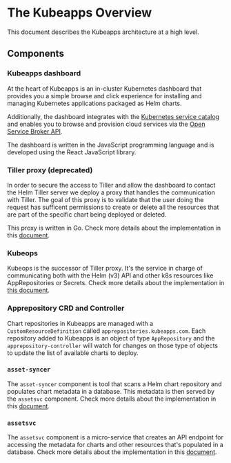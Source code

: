 # The Kubeapps Overview

This document describes the Kubeapps architecture at a high level.

## Components

### Kubeapps dashboard

At the heart of Kubeapps is an in-cluster Kubernetes dashboard that provides you a simple browse and click experience for installing and managing Kubernetes applications packaged as Helm charts.

Additionally, the dashboard integrates with the [Kubernetes service catalog](https://github.com/kubernetes-incubator/service-catalog) and enables you to browse and provision cloud services via the [Open Service Broker API](https://github.com/openservicebrokerapi/servicebroker).

The dashboard is written in the JavaScript programming language and is developed using the React JavaScript library.

### Tiller proxy (deprecated)

In order to secure the access to Tiller and allow the dashboard to contact the Helm Tiller server we deploy a proxy that handles the communication with Tiller. The goal of this proxy is to validate that the user doing the request has sufficent permissions to create or delete all the resources that are part of the specific chart being deployed or deleted.

This proxy is written in Go. Check more details about the implementation in this [document](/cmd/tiller-proxy/README.md).

### Kubeops

Kubeops is the successor of Tiller proxy. It's the service in charge of communicating both with the Helm (v3) API and other k8s resources like AppRepositories or Secrets.
Check more details about the implementation in [this document](/docs/developer/kubeops.md).

### Apprepository CRD and Controller

Chart repositories in Kubeapps are managed with a `CustomResourceDefinition` called `apprepositories.kubeapps.com`. Each repository added to Kubeapps is an object of type `AppRepository` and the `apprepository-controller` will watch for changes on those type of objects to update the list of available charts to deploy.

### `asset-syncer`

The `asset-syncer` component is tool that scans a Helm chart repository and populates chart metadata in a database. This metadata is then served by the `assetsvc` component. Check more details about the implementation in this [document](/docs/developer/asset-syncer.md).

### `assetsvc`

The `assetsvc` component is a micro-service that creates an API endpoint for accessing the metadata for charts and other resources that's populated in a database. Check more details about the implementation in this [document](/docs/developer/asset-syncer.md).
